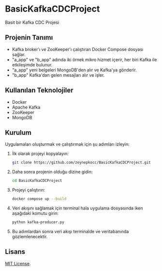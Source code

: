 # BasicKafkaCDCProject

Basit bir Kafka CDC Projesi

## Projenin Tanımı

- Kafka broker'ı ve ZooKeeper'ı çalıştıran Docker Compose dosyası sağlar.
- "a_app" ve "b_app" adında iki örnek mikro hizmet içerir, her biri Kafka ile etkileşimde bulunur.
- "a_app" yeni belgeleri MongoDB'den alır ve Kafka'ya gönderir.
- "b_app" Kafka'dan gelen mesajları alır ve işler.

## Kullanılan Teknolojiler

- Docker
- Apache Kafka
- ZooKeeper
- MongoDB

## Kurulum

Uygulamaları oluşturmak ve çalıştırmak için şu adımları izleyin:

1. İlk olarak projeyi kopyalayın:

   ```bash
   git clone https://github.com/zeynepkocc/BasicKafkaCDCProject.git
   ```

2. Daha sonra projenin olduğu dizine gidin:

    ```bash
    cd BasicKafkaCDCProject
    ```

3. Projeyi çalıştırın:

   ```bash
   docker compose up --build
   ```

4. Veri akışını sağlamak için terminal hala uygulama dosyasında iken aşağıdaki komutu girin:

    ```bash
    python kafka-producer.py
    ```

5. Bu adımlardan sonra veri akışı terminalde ve veritabanında gözlemlenecektir.


## Lisans

[MIT License](LICENSE).
